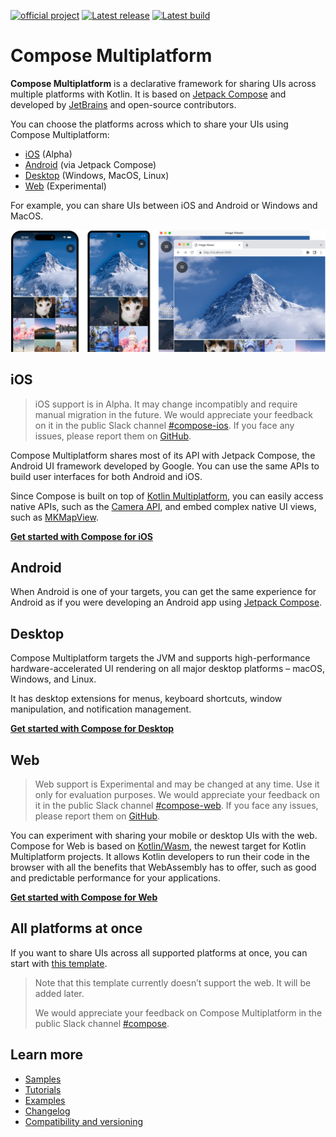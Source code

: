 [![official project](http://jb.gg/badges/official.svg)](https://confluence.jetbrains.com/display/ALL/JetBrains+on+GitHub)
[![Latest release](https://img.shields.io/github/v/release/JetBrains/compose-multiplatform?color=brightgreen&label=latest%20release)](https://github.com/JetBrains/compose-multiplatform/releases/latest)
[![Latest build](https://img.shields.io/github/v/release/JetBrains/compose-multiplatform?color=orange&include_prereleases&label=latest%20build)](https://github.com/JetBrains/compose-multiplatform/releases)



# Compose Multiplatform

**Compose Multiplatform** is a declarative framework for sharing UIs across multiple platforms with Kotlin. 
It is based on [Jetpack Compose](https://developer.android.com/jetpack/compose) and developed by [JetBrains](https://www.jetbrains.com/) and open-source contributors.

You can choose the platforms across which to share your UIs using Compose Multiplatform:

* [iOS](https://github.com/JetBrains/compose-multiplatform-ios-android-template/#readme) (Alpha)
* [Android](https://developer.android.com/jetpack/compose) (via Jetpack Compose)
* [Desktop](https://github.com/JetBrains/compose-multiplatform-desktop-template/#readme) (Windows, MacOS, Linux)
* [Web](https://kotl.in/wasm-compose-example) (Experimental)

For example, you can share UIs between iOS and Android or Windows and MacOS.

![Shared UIs of the iOS, Android, desktop, and web apps](artwork/readme/apps.png)

## iOS

> iOS support is in Alpha. It may change incompatibly and require manual migration in the future. 
> We would appreciate your feedback on it in the public Slack channel [#compose-ios](https://kotlinlang.slack.com/archives/C0346LWVBJ4/p1678888063176359). 
> If you face any issues, please report them on [GitHub](https://github.com/JetBrains/compose-multiplatform/issues).

Compose Multiplatform shares most of its API with Jetpack Compose, the Android UI framework developed by Google. 
You can use the same APIs to build user interfaces for both Android and iOS.

Since Compose is built on top of [Kotlin Multiplatform](https://kotlinlang.org/lp/multiplatform/), 
you can easily access native APIs, such as the [Camera API](https://developer.apple.com/documentation/avfoundation/capture_setup/avcam_building_a_camera_app), 
and embed complex native UI views, such as [MKMapView](https://developer.apple.com/documentation/mapkit/mkmapview).

**[Get started with Compose for iOS](https://github.com/JetBrains/compose-multiplatform-ios-android-template#readme)**


## Android

When Android is one of your targets, you can get the same experience for Android as if you were developing an Android app 
using [Jetpack Compose](https://developer.android.com/jetpack/compose).

## Desktop

Compose Multiplatform targets the JVM and supports high-performance hardware-accelerated UI rendering on all major desktop
platforms – macOS, Windows, and Linux.

It has desktop extensions for menus, keyboard shortcuts, window manipulation, and notification management.

**[Get started with Compose for Desktop](https://github.com/JetBrains/compose-multiplatform-desktop-template#readme)**

## Web

> Web support is Experimental and may be changed at any time. Use it only for evaluation purposes. 
> We would appreciate your feedback on it in the public Slack channel [#compose-web](https://kotlinlang.slack.com/archives/C01F2HV7868/p1678887590205449). 
> If you face any issues, please report them on [GitHub](https://github.com/JetBrains/compose-multiplatform/issues).

You can experiment with sharing your mobile or desktop UIs with the web. Compose for Web is based on [Kotlin/Wasm](kotl.in/wasm), 
the newest target for Kotlin Multiplatform projects. It allows Kotlin developers to run their code in the browser with 
all the benefits that WebAssembly has to offer, such as good and predictable performance for your applications.

**[Get started with Compose for Web](https://kotl.in/wasm-compose-example)**

## All platforms at once

If you want to share UIs across all supported platforms at once, you can start with [this template](https://github.com/JetBrains/compose-multiplatform-template#readme).

> Note that this template currently doesn’t support the web. It will be added later.
> 
> We would appreciate your feedback on Compose Multiplatform in the public Slack channel [#compose](https://kotlinlang.slack.com/archives/CJLTWPH7S/p1678882768039969).

## Learn more

* [Samples](examples/README.md)
* [Tutorials](tutorials/README.md)
* [Examples](examples/README.md)
* [Changelog](CHANGELOG.md)
* [Compatibility and versioning](VERSIONING.md)


